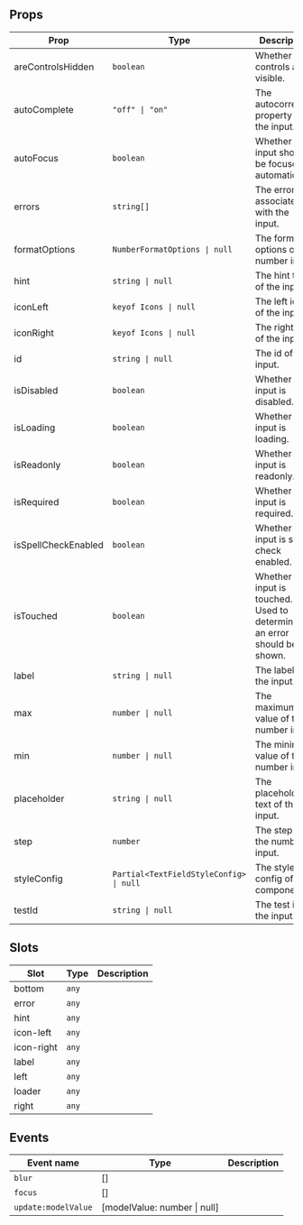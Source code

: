 <!-- This file is automatically generated, do not edit manually. -->


## Props

| Prop | Type | Description | Default |
| ---- | ---- | ----------- | ------- |
| areControlsHidden | `boolean` | Whether the controls are visible. | `false` |
| autoComplete | `"off" \| "on"` | The autocorrect property of the input. | `"off"` |
| autoFocus | `boolean` | Whether the input should be focused automatically. |  |
| errors | `string[]` | The errors associated with the input. | `[]` |
| formatOptions | `NumberFormatOptions \| null` | The format options of the number input. | `null` |
| hint | `string \| null` | The hint text of the input. | `null` |
| iconLeft | `keyof Icons \| null` | The left icon of the input. | `null` |
| iconRight | `keyof Icons \| null` | The right icon of the input. | `null` |
| id | `string \| null` | The id of the input. | `null` |
| isDisabled | `boolean` | Whether the input is disabled. | `false` |
| isLoading | `boolean` | Whether the input is loading. | `false` |
| isReadonly | `boolean` | Whether the input is readonly. | `false` |
| isRequired | `boolean` | Whether the input is required. | `false` |
| isSpellCheckEnabled | `boolean` | Whether the input is spell check enabled. | `false` |
| isTouched | `boolean` | Whether the input is touched. Used to determine if an error should be shown. | `false` |
| label | `string \| null` | The label of the input. | `null` |
| max | `number \| null` | The maximum value of the number input. | `null` |
| min | `number \| null` | The minimum value of the number input. | `null` |
| placeholder | `string \| null` | The placeholder text of the input. | `null` |
| step | `number` | The step of the number input. | `1` |
| styleConfig | `Partial<TextFieldStyleConfig> \| null` | The style config of the component. | `null` |
| testId | `string \| null` | The test id of the input. | `null` |


## Slots

| Slot | Type | Description |
| --------- | ---- | ----------- |
| bottom | `any` |  |
| error | `any` |  |
| hint | `any` |  |
| icon-left | `any` |  |
| icon-right | `any` |  |
| label | `any` |  |
| left | `any` |  |
| loader | `any` |  |
| right | `any` |  |


## Events

| Event name | Type | Description |
| ---------- | ---- | ----------- |
| `blur` | [] |  |
| `focus` | [] |  |
| `update:modelValue` | [modelValue: number \| null] |  |


